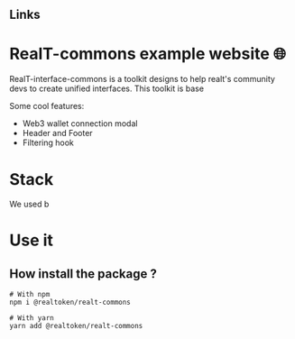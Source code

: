 ## Links
[]()
[]()
[]()

# RealT-commons example website 🌐

RealT-interface-commons is a toolkit designs to help realt's community devs to create unified interfaces.
This toolkit is base

Some cool features:
- Web3 wallet connection modal
- Header and Footer
- Filtering hook

# Stack
We used b

# Use it

## How install the package ?
```
# With npm
npm i @realtoken/realt-commons

# With yarn
yarn add @realtoken/realt-commons
```

